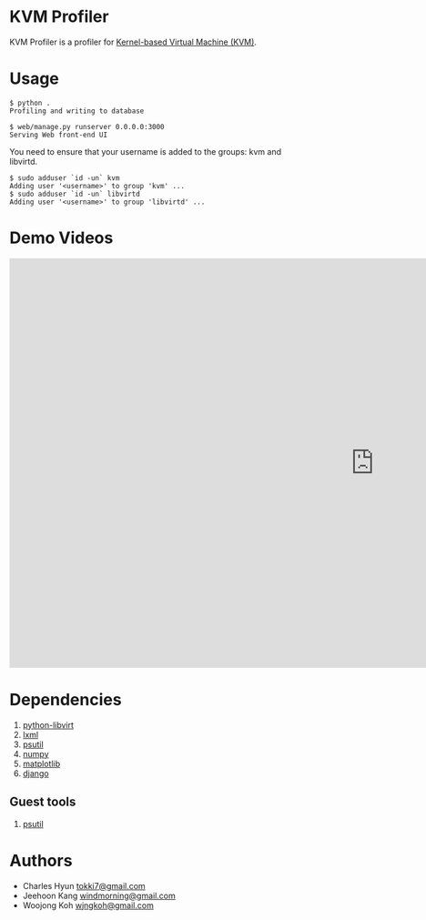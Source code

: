 # KVM Profiler
KVM Profiler is a profiler for [Kernel-based Virtual Machine (KVM)](http://www.linux-kvm.org).

# Usage
    $ python .
    Profiling and writing to database

    $ web/manage.py runserver 0.0.0.0:3000
    Serving Web front-end UI

You need to ensure that your username is added to the groups: kvm and libvirtd.

    $ sudo adduser `id -un` kvm
    Adding user '<username>' to group 'kvm' ...
    $ sudo adduser `id -un` libvirtd
    Adding user '<username>' to group 'libvirtd' ...

# Demo Videos
<iframe width="1280" height="720" src="http://www.youtube.com/embed/videoseries?list=PL74358EE18BC4C358&amp;hl=en_US&amp;hd=1" frameborder="0" allowfullscreen></iframe>

# Dependencies
1. [python-libvirt](http://packages.ubuntu.com/search?keywords=python-libvirt)
1. [lxml](http://pypi.python.org/pypi/lxml)
1. [psutil](http://pypi.python.org/pypi/psutil)
1. [numpy](http://numpy.scipy.org/)
1. [matplotlib](http://matplotlib.sourceforge.net/)
1. [django](http://www.djangoproject.com/)

## Guest tools
1. [psutil](http://pypi.python.org/pypi/psutil)

# Authors
* Charles Hyun <tokki7@gmail.com>
* Jeehoon Kang <windmorning@gmail.com>
* Woojong Koh  <wjngkoh@gmail.com>

